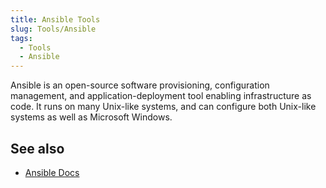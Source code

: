 ```yaml
---
title: Ansible Tools
slug: Tools/Ansible
tags:
  - Tools
  - Ansible
---
```

Ansible is an open-source software provisioning, configuration management, and application-deployment tool enabling infrastructure as code. It runs on many Unix-like systems, and can configure both Unix-like systems as well as Microsoft Windows.


## See also

- [Ansible Docs](https://docs.ansible.com/ansible_community.html)

